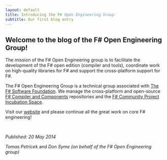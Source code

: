 ```yaml
---
layout: default
title: Introducing the F# Open Engineering Group
subtitle: Our first blog entry
---
```


## Welcome to the blog of the F# Open Engineering Group!


The mission of the F# Open Engineering group is to facilitate the development of the 
F# open edition (compiler and tools), coordinate work on high-quality libraries for F#
and support the cross-platform support for F#. 

The F# Open Engineering Group is a technical group associated with
[The F# Software Foundation](http://fsharp.org).
We manage the cross-platform and open-source [F# Compiler and Components](https://github.com/fsharp) repositories 
and the [F# Community Project Incubation Space](https://github.com/fsprojects).

Visit our [website](http://fsharp.github.io) and please continue all the great work on core F# engineering!

<br />
 
_Published: 20 May 2014_  

_Tomas Petricek_ and _Don Syme_ 
_(on behalf of the F# Open Engineering group)_
